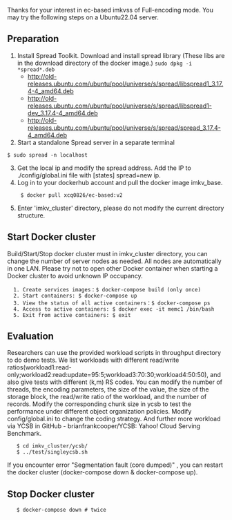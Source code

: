 Thanks for your interest in ec-based imkvss of Full-encoding mode. You may try the following steps on a Ubuntu22.04 server.

Preparation
----
1. Install Spread Toolkit. Download and install spread library (These libs are in the download directory of the docker image.)
   ```sudo dpkg -i *spread*.deb ```
   * http://old-releases.ubuntu.com/ubuntu/pool/universe/s/spread/libspread1_3.17.4-4_amd64.deb
   * http://old-releases.ubuntu.com/ubuntu/pool/universe/s/spread/libspread1-dev_3.17.4-4_amd64.deb
   * http://old-releases.ubuntu.com/ubuntu/pool/universe/s/spread/spread_3.17.4-4_amd64.deb
2. Start a standalone Spread server in a separate terminal
 ```shell
 $ sudo spread -n localhost
 ```
3. Get the local ip and modify the spread address. Add the IP to ./config/global.ini file with [states] spread=new ip.
4. Log in to your dockerhub account and pull the docker image imkv_base.
   ```shell
    $ docker pull xcq0826/ec-based:v2
   ```
5. Enter 'imkv_cluster' directory, please do not modify the current directory structure.

Start Docker cluster
----
Build/Start/Stop docker cluster must in imkv_cluster directory, you can change the number of server nodes as needed.
    All nodes are automatically in one LAN.
    Please try not to open other Docker container when starting a Docker cluster to avoid unknown IP occupancy.
```shell
  1. Create services images：$ docker-compose build (only once)
  2. Start containers: $ docker-compose up
  3. View the status of all active containers：$ docker-compose ps
  4. Access to active containers: $ docker exec -it memc1 /bin/bash 
  5. Exit from active containers: $ exit
```

Evaluation
----

Researchers can use the  provided workload scripts in throughput directory to do demo tests.
   We list workloads with different read/write ratios(workload1:read-only;workload2:read:update=95:5;workload3:70:30;workload4:50:50), and also give tests with different (k,m) RS codes.
   You can modify the number of threads, the encoding parameters, the size of the value, the size of the storage block, the read/write ratio of the workload,
   and the number of records. Modify the corresponding chunk size in ycsb to test the performance under different object organization policies. Modify config/global.ini to change the coding strategy.
   And further more workload via YCSB in GitHub - brianfrankcooper/YCSB: Yahoo! Cloud Serving Benchmark.
```shell
   $ cd imkv_cluster/ycsb/
   $ ../test/singleycsb.sh
```
If you encounter error "Segmentation fault (core dumped)" , you can restart the docker cluster (docker-compose down & docker-compose up).

Stop Docker cluster
----
```shell
   $ docker-compose down # twice
